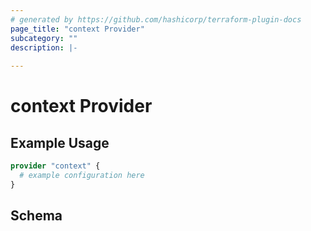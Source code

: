 ```yaml
---
# generated by https://github.com/hashicorp/terraform-plugin-docs
page_title: "context Provider"
subcategory: ""
description: |-
  
---
```


# context Provider



## Example Usage

```terraform
provider "context" {
  # example configuration here
}
```

<!-- schema generated by tfplugindocs -->
## Schema
